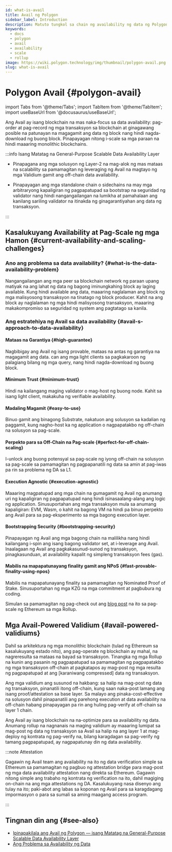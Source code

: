 ```yaml
---
id: what-is-avail
title: Avail ng Polygon
sidebar_label: Introduction
description: Matuto tungkol sa chain ng availability ng data ng Polygon
keywords:
  - docs
  - polygon
  - avail
  - availability
  - scale
  - rollup
image: https://wiki.polygon.technology/img/thumbnail/polygon-avail.png
slug: what-is-avail
---
```


# Polygon Avail {#polygon-avail}

import Tabs from '@theme/Tabs';
import TabItem from '@theme/TabItem';
import useBaseUrl from '@docusaurus/useBaseUrl';

Ang Avail ay isang blockchain na mas naka-focus sa data availability: pag-order at pag-record ng mga transaksyon sa blockchain at ginagawang posible na patunayan na magagamit ang data ng block nang hindi nagda-download ng buong block. Pinapayagan nitong i-scale sa mga paraan na hindi maaaring monolithic blockchains.

:::info Isang Matatag na General-Purpose Scalable Data Availability Layer

* Pinapagana ang mga solusyon ng Layer-2 na mag-alok ng mas mataas na scalability sa pamamagitan ng leveraging ng Avail na magtayo ng mga Validium gamit ang off-chain data availability.

* Pinapayagan ang mga standalone chain o sidechains na may mga arbitraryong kapaligiran ng pagpapatupad sa bootstrap na seguridad ng validator nang hindi nangangailangan na lumikha at pamahalaan ang kanilang sariling validator na itinakda ng ginagarantiyahan ang data ng transaksyon.

:::

## Kasalukuyang Availability at Pag-Scale ng mga Hamon {#current-availability-and-scaling-challenges}

### Ano ang problema sa data availability? {#what-is-the-data-availability-problem}

Nangangailangan ang mga peer sa blockchain network ng paraan upang matiyak na ang lahat ng data ng bagong iminungkahing block ay
laging available. Kung hindi available ang data, maaaring naglalaman ang block ng mga malisyosong transaksyon
na tinatago ng block producer. Kahit na ang block ay naglalaman ng mga hindi malisyosong transaksyon,
maaaring makakompromiso sa seguridad ng system ang pagtatago sa kanila.

### Ang estratehiya ng Avail sa data availability {#avail-s-approach-to-data-availability}

#### Mataas na Garantiya {#high-guarantee}

Nagbibigay ang Avail ng isang provable, mataas na antas ng garantiya na magagamit ang data. can ang mga light clients sa pagkakaroon ng palagiang bilang ng mga query, nang hindi nagda-download ng buong block.

#### Minimum Trust {#minimum-trust}

Hindi na kailangang maging validator o mag-host ng buong node. Kahit sa isang light client, makakuha ng verifiable availability.

#### Madaling Magamit {#easy-to-use}

Binuo gamit ang binagong Substrate, nakatuon ang solusyon sa kadalian ng paggamit, kung nagho-host ka ng application o
nagpapatakbo ng off-chain na solusyon sa pag-scale.

#### Perpekto para sa Off-Chain na Pag-scale {#perfect-for-off-chain-scaling}

I-unlock ang buong potensyal sa pag-scale ng iyong off-chain na solusyon sa pag-scale sa pamamagitan ng pagpapanatili ng data sa amin at
pag-iwas pa rin sa problema ng DA sa L1.

#### Execution Agnostic {#execution-agnostic}

Maaaring magpatupad ang mga chain na gumagamit ng Avail ng anumang uri ng kapaligiran ng pagpapatupad nang hindi isinasaalang-alang ang logic ng application. Sinusuportahan ang mga transaksyon mula sa anumang kapaligiran: EVM, Wasm, o kahit na bagong VM na hindi pa binuo perpekto ang Avail para sa pag-eksperimento sa mga bagong execution layer.

#### Bootstrapping Security {#bootstrapping-security}

Pinapayagan ng Avail ang mga bagong chain na malilikha nang hindi kailangang i-spin ang isang bagong validator set, at i-leverage ang Avail. Inaalagaan ng Avail ang pagkakasunud-sunod ng transaksyon, pinagkasunduan, at availability kapalit ng simpleng transaksyon fees (gas).

#### Mabilis na mapapatunayang finality gamit ang NPoS {#fast-provable-finality-using-npos}

Mabilis na mapapatunayang finality sa pamamagitan ng Nominated Proof of Stake. Sinusuportahan ng mga KZG
na mga commitment at pagbubura ng coding.

Simulan sa pamamagitan ng pag-check out ang [blog post](https://blog.polygon.technology/polygon-research-ethereum-scaling-with-rollups-8a2c221bf644/) na ito sa pag-scale ng Ethereum sa mga Rollup.

## Mga Avail-Powered Validium {#avail-powered-validiums}

Dahil sa arkitektura ng mga monolithic blockchain (tulad ng Ethereum sa kasalukuyang estado nito), ang pag-operate ng blockchain ay mahal, na nagreresulta sa mataas na bayad sa transaksyon. Tinangka ng mga Rollup na kunin ang pasanin ng pagpapatupad sa pamamagitan ng pagpapatakbo ng mga transaksyon off-chain at pagkatapos ay mag-post ng mga resulta ng pagpapatupad at ang [karaniwang compressed] data ng transaksyon.

Ang mga validium ang susunod na hakbang: sa halip na mag-post ng data ng transaksyon, pinanatili itong off-chain, kung saan naka-post lamang ang isang proof/attestation sa base layer. Sa malayo ang pinaka-cost-effective na solusyon dahil pinapanatili ang parehong execution at data availability na off-chain habang pinapayagan pa rin ang huling pag-verify at off-chain sa layer 1 chain.

Ang Avail ay isang blockchain na na-optimize para sa availability ng data. Anumang rollup na nagnanais na maging validium ay maaaring lumipat sa mag-post ng data ng transaksyon sa Avail sa halip na ang layer 1 at mag-deploy ng kontrata ng pag-verify na, bilang karagdagan sa pag-verify ng tamang pagpapatupad, ay nagpapatunay din ng data availability.

:::note Attestation

Gagawin ng Avail team ang availability na ito ng data verification simple sa Ethereum sa pamamagitan ng pagbuo ng attestation bridge para mag-post ng mga data availability attestation nang direkta sa Ethereum. Gagawin nitong simple ang trabaho ng kontrata ng verification na ito, dahil magiging on-chain na ang mga attestations ng DA. Kasalukuyang nasa disenyo ang tulay na ito; paki-abot ang labas sa koponan ng Avail para sa karagdagang impormasyon o para sa sumali sa aming maagang access program.

:::

## Tingnan din ang {#see-also}

* [Ipinapakilala ang Avail ng Polygon — isang Matatag na General-Purpose Scalable Data Availability Layer](https://polygontech.medium.com/introducing-avail-by-polygon-a-robust-general-purpose-scalable-data-availability-layer-98bc9814c048)
* [Ang Problema sa Availability ng Data](https://blog.polygon.technology/the-data-availability-problem-6b74b619ffcc/)
